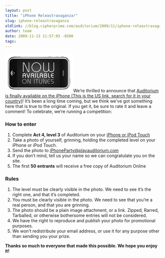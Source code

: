 ```yaml
---
layout: post
title: "iPhone Releastravaganza!"
slug: iphone-releastravaganza
oldlink: //blog.cipherprime.com/auditorium/2009/11/iphone-releastravaganza
author: team
date: 2009-11-13 11:57:03 -0500
tags: 
---
```


[![](/img/blog/now_available.png "now_available")](/img/blog/now_available.png)We’re thrilled to announce that [Auditorium is finally available on the iPhone (This is the US link, search for it in your country)](http://click.linksynergy.com/fs-bin/click?id=wc7vji4t5ns&offerid=146261.792909221&type=10&subid=&u1=CipherPrime_Auditorium_Paid)! It’s been a long time coming, but we think we’ve got something here that is true to the original. If you get it, be sure to rate it and leave a comment! To celebrate, we’re running a competition:

### How to enter

1.  Complete **Act 4, level 3** of Auditorium on your [iPhone or iPod Touch](http://click.linksynergy.com/fs-bin/click?id=wc7vji4t5ns&offerid=146261.792909221&type=10&subid=&u1=CipherPrime_Auditorium_Paid)
2.  Take a photo of yourself, grinning, holding the completed level on your iPhone or iPod Touch.
3.  Send the photo to [iPhoneParty@playauditorium.com](mailto:iPhoneParty@playauditorium.com)
4.  If you don’t mind, tell us your name so we can congratulate you on the site.
5.  The first **50 entrants** will receive a free copy of Auditorium Online

### Rules

1.  The level must be clearly visible in the photo. We need to see it’s the right one, and that it’s completed.
2.  You must be clearly visible in the photo. We need to see that you’re a real person, and that you are grinning.
3.  The photo should be a plain image attachment, or a link. Zipped, Rarred, Tarballed, or otherwise bothersome entries will not be considered.
4.  We have the right to reproduce and publish your photo for promotional purposes.
5.  We won’t redistribute your email address, or use it for any purpose other than sending you your prize.

**Thanks so much to everyone that made this possible. We hope you enjoy it!**
